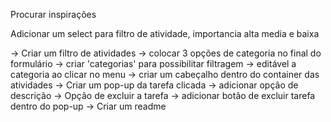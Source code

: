 Procurar inspirações 

Adicionar um select para filtro de atividade,
importancia alta media e baixa 


-> Criar um filtro de atividades
    -> colocar 3 opções de categoria no final do formulário
    -> criar 'categorias' para possibilitar filtragem
        -> editável a categoria ao clicar no menu
    -> criar um cabeçalho dentro do container das atividades
-> Criar um pop-up da tarefa clicada
    -> adicionar opção de descrição
-> Opção de excluir a tarefa
    -> adicionar botão de excluir tarefa dentro do pop-up
-> Criar um readme